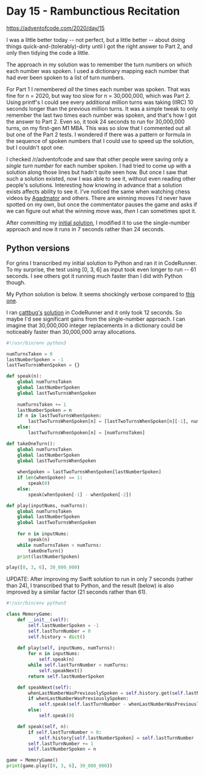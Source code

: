 # Day 15 - Rambunctious Recitation

<https://adventofcode.com/2020/day/15>

I was a little better today -- not perfect, but a little better -- about doing things quick-and-(tolerably)-dirty until I got the right answer to Part 2, and only then tidying the code a little.

The approach in my solution was to remember the turn numbers on which each number was spoken.  I used a dictionary mapping each number that had ever been spoken to a list of turn numbers.

For Part 1 I remembered *all* the times each number was spoken.  That was fine for n = 2020, but way too slow for n = 30,000,000, which was Part 2.  Using printf's I could see every additional million turns was taking (IIRC) 10 seconds longer than the previous million turns.  It was a simple tweak to only remember the last two times each number was spoken, and that's how I got the answer to Part 2.  Even so, it took 24 seconds to run for 30,000,000 turns, on my first-gen M1 MBA.  This was so slow that I commented out all but one of the Part 2 tests.  I wondered if there was a pattern or formula in the sequence of spoken numbers that I could use to speed up the solution, but I couldn't spot one.

I checked /r/adventofcode and saw that other people were saving only a *single turn number* for each number spoken.  I had tried to come up with a solution along those lines but hadn't quite seen how.  But once I saw that such a solution existed, *now* I was able to see it, without even reading other people's solutions.  Interesting how knowing in advance that a solution exists affects ability to see it.  I've noticed the same when watching chess videos by [Agadmator](https://www.youtube.com/c/AGADMATOR/videos) and others.  There are winning moves I'd never have spotted on my own, but once the commentator pauses the game and asks if we can figure out what the winning move was, *then* I can sometimes spot it.

After committing my [initial solution](3abe6a182be4de3ed597df4ba48822fdf8d47f24), I modified it to use the single-number approach and now it runs in 7 seconds rather than 24 seconds.


## Python versions

For grins I transcribed my initial solution to Python and ran it in CodeRunner.  To my surprise, the test using [0, 3, 6] as input took even longer to run -- 61 seconds.  I see others got it running much faster than I did with Python though.

My Python solution is below.  It seems shockingly verbose compared to [this one](https://www.reddit.com/r/adventofcode/comments/kdf85p/2020_day_15_solutions/gfwh4vd/).

I ran [cattbug's](https://www.reddit.com/r/adventofcode/comments/kdf85p/2020_day_15_solutions/gfwfygk/) [solution](https://github.com/besasam/advent-of-code/blob/main/2020/15/15.py) in CodeRunner and it only took 12 seconds.  So maybe I'd see significant gains from the single-number approach.  I can imagine that 30,000,000 integer replacements in a dictionary could be noticeably faster than 30,000,000 array allocations.

```python
#!/usr/bin/env python3

numTurnsTaken = 0
lastNumberSpoken = -1
lastTwoTurnsWhenSpoken = {}

def speak(n):
	global numTurnsTaken
	global lastNumberSpoken
	global lastTwoTurnsWhenSpoken
	
	numTurnsTaken += 1
	lastNumberSpoken = n
	if n in lastTwoTurnsWhenSpoken:
		lastTwoTurnsWhenSpoken[n] = [lastTwoTurnsWhenSpoken[n][-1], numTurnsTaken]
	else:
		lastTwoTurnsWhenSpoken[n] = [numTurnsTaken]

def takeOneTurn():
	global numTurnsTaken
	global lastNumberSpoken
	global lastTwoTurnsWhenSpoken
	
	whenSpoken = lastTwoTurnsWhenSpoken[lastNumberSpoken]
	if len(whenSpoken) == 1:
		speak(0)
	else:
		speak(whenSpoken[-1] - whenSpoken[-2])

def play(inputNums, numTurns):
	global numTurnsTaken
	global lastNumberSpoken
	global lastTwoTurnsWhenSpoken
	
	for n in inputNums:
		speak(n)
	while numTurnsTaken < numTurns:
		takeOneTurn()
	print(lastNumberSpoken)

play([0, 3, 6], 30_000_000)
```
UPDATE: After improving my Swift solution to run in only 7 seconds (rather than 24), I transcribed that to Python, and the result (below) is also improved by a similar factor (21 seconds rather than 61).

```python
#!/usr/bin/env python3

class MemoryGame:
	def __init__(self):
		self.lastNumberSpoken = -1
		self.lastTurnNumber = 0
		self.history = dict()
	
	def play(self, inputNums, numTurns):
		for n in inputNums:
			self.speak(n)
		while self.lastTurnNumber < numTurns:
			self.speakNext()
		return self.lastNumberSpoken

	def speakNext(self):
		whenLastNumberWasPreviouslySpoken = self.history.get(self.lastNumberSpoken)
		if whenLastNumberWasPreviouslySpoken:
			self.speak(self.lastTurnNumber - whenLastNumberWasPreviouslySpoken)
		else:
			self.speak(0)

	def speak(self, n):
		if self.lastTurnNumber > 0:
			self.history[self.lastNumberSpoken] = self.lastTurnNumber
		self.lastTurnNumber += 1
		self.lastNumberSpoken = n

game = MemoryGame()
print(game.play([0, 3, 6], 30_000_000))
```
